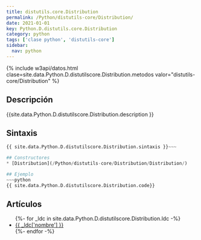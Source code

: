 ```yaml
---
title: distutils.core.Distribution
permalink: /Python/distutils-core/Distribution/
date: 2021-01-01
key: Python.D.distutils.core.Distribution
category: python
tags: ['clase python', 'distutils-core']
sidebar: 
  nav: python
---
```


{% include w3api/datos.html clase=site.data.Python.D.distutilscore.Distribution.metodos valor="distutils-core/Distribution" %}

## Descripción
{{site.data.Python.D.distutilscore.Distribution.description }}

## Sintaxis
~~~python
{{ site.data.Python.D.distutilscore.Distribution.sintaxis }}~~~

## Constructores
* [Distribution](/Python/distutils-core/Distribution/Distribution/)

## Ejemplo
~~~python
{{ site.data.Python.D.distutilscore.Distribution.code}}
~~~

## Artículos
<ul>
{%- for _ldc in site.data.Python.D.distutilscore.Distribution.ldc -%}
   <li>
       <a href="{{_ldc['url'] }}">{{ _ldc['nombre'] }}</a>
   </li>
{%- endfor -%}
</ul>
